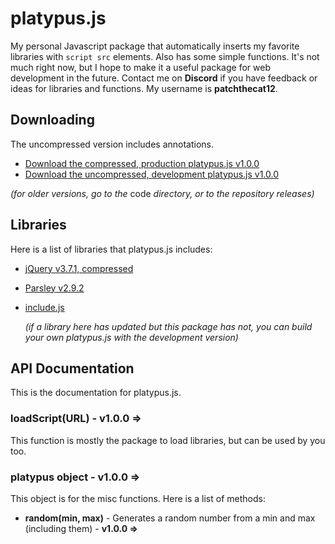 platypus.js
===========
My personal Javascript package that automatically inserts my favorite libraries with `script src` elements. Also has some simple functions. It's not much right now, but I hope to make it a useful package for web development in the future. Contact me on **Discord** if you have feedback or ideas for libraries and functions. My username is **patchthecat12**.

Downloading
-----------
The uncompressed version includes annotations.

* [Download the compressed, production platypus.js v1.0.0](/code/1x-branch/platypus-v1.0.0.min.js)
* [Download the uncompressed, development platypus.js v1.0.0](/code/1x-branch/platypus-v1.0.0.js)

_(for older versions, go to the_ code _directory, or to the repository releases)_

Libraries
---------
Here is a list of libraries that platypus.js includes:

* [jQuery v3.7.1, compressed](jquery.com)
* [Parsley v2.9.2](parsley.org)
* [include.js](morgan3d.github.io/include.js)

  _(if a library here has updated but this package has not, you can build your own platypus.js with the development version)_

API Documentation
-----------------
This is the documentation for platypus.js.

### loadScript(URL) - v1.0.0 =>
This function is mostly the package to load libraries, but can be used by you too.
### platypus object - v1.0.0 =>
This object is for the misc functions. Here is a list of methods:
* **random(min, max)** - Generates a random number from a min and max (including them) - **v1.0.0 =>**
